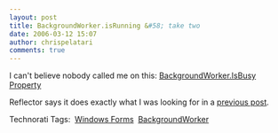 ```yaml
---
layout: post
title: BackgroundWorker.isRunning &#58; take two
date: 2006-03-12 15:07
author: chrispelatari
comments: true
---
```


<p>I can't believe nobody called me on this: <a href="http://msdn2.microsoft.com/en-US/library/system.componentmodel.backgroundworker.isbusy(VS.80).aspx">BackgroundWorker.IsBusy
Property</a></p>
<p>Reflector says it does exactly what I was looking for in a <a href="http://chrisfrazier.net/blog/archive/2006/02/11/440.aspx">previous
post</a>.</p>
<p>Technorati Tags:  <a href="http://www.technorati.com/tag/Windows Forms" rel="tag">Windows
Forms</a>  <a href="http://www.technorati.com/tag/BackgroundWorker" rel="tag">BackgroundWorker</a> 
</p><p></p>
